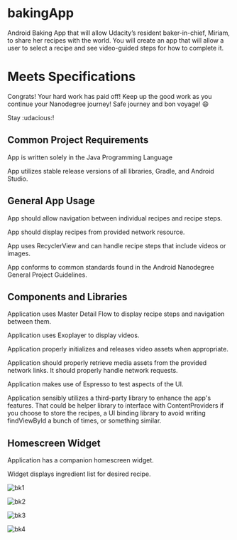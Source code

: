 # bakingApp
Android Baking App that will allow Udacity’s resident baker-in-chief, Miriam, to share her recipes with the world. You will create an app that will allow a user to select a recipe and see video-guided steps for how to complete it.



# Meets Specifications


Congrats! Your hard work has paid off! Keep up the good work as you continue your Nanodegree journey! Safe journey and bon voyage! :smile:

Stay :udacious:!

## Common Project Requirements


App is written solely in the Java Programming Language



App utilizes stable release versions of all libraries, Gradle, and Android Studio.



## General App Usage


App should allow navigation between individual recipes and recipe steps.



App should display recipes from provided network resource.



App uses RecyclerView and can handle recipe steps that include videos or images.



App conforms to common standards found in the Android Nanodegree General Project Guidelines.



## Components and Libraries


Application uses Master Detail Flow to display recipe steps and navigation between them.



Application uses Exoplayer to display videos.



Application properly initializes and releases video assets when appropriate.



Application should properly retrieve media assets from the provided network links. It should properly handle network requests.



Application makes use of Espresso to test aspects of the UI.



Application sensibly utilizes a third-party library to enhance the app's features. That could be helper library to interface with ContentProviders if you choose to store the recipes, a UI binding library to avoid writing findViewById a bunch of times, or something similar.



## Homescreen Widget


Application has a companion homescreen widget.



Widget displays ingredient list for desired recipe.


![bk1](https://user-images.githubusercontent.com/45606322/53661994-fe9e8d80-3c1e-11e9-87de-ab0baf5ad9e5.png)

![bk2](https://user-images.githubusercontent.com/45606322/53662003-06f6c880-3c1f-11e9-95d2-f762bc50c8cd.png)

![bk3](https://user-images.githubusercontent.com/45606322/53662010-0bbb7c80-3c1f-11e9-9c74-ec32ef0af6b9.png)

![bk4](https://user-images.githubusercontent.com/45606322/53662017-10803080-3c1f-11e9-82e2-e2f67a3d7bb9.png)
